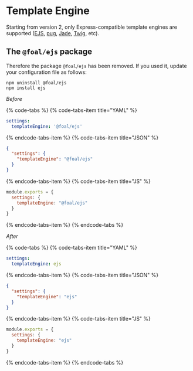 # Template Engine

Starting from version 2, only Express-compatible template engines are supported ([EJS](https://www.npmjs.com/package/ejs), [pug](https://www.npmjs.com/package/pug), [Jade](https://www.npmjs.com/package/jade), [Twig](https://www.npmjs.com/package/twig), etc).

## The `@foal/ejs` package

Therefore the package `@foal/ejs` has been removed. If you used it, update your configuration file as follows:

```
npm uninstall @foal/ejs
npm install ejs
```

*Before*

{% code-tabs %}
{% code-tabs-item title="YAML" %}
```yaml
settings:
  templateEngine: '@foal/ejs'
```
{% endcode-tabs-item %}
{% code-tabs-item title="JSON" %}
```json
{
  "settings": {
    "templateEngine": "@foal/ejs"
  }
}
```
{% endcode-tabs-item %}
{% code-tabs-item title="JS" %}
```javascript
module.exports = {
  settings: {
    templateEngine: "@foal/ejs"
  }
}
```
{% endcode-tabs-item %}
{% endcode-tabs %}

*After*

{% code-tabs %}
{% code-tabs-item title="YAML" %}
```yaml
settings:
  templateEngine: ejs
```
{% endcode-tabs-item %}
{% code-tabs-item title="JSON" %}
```json
{
  "settings": {
    "templateEngine": "ejs"
  }
}
```
{% endcode-tabs-item %}
{% code-tabs-item title="JS" %}
```javascript
module.exports = {
  settings: {
    templateEngine: "ejs"
  }
}
```
{% endcode-tabs-item %}
{% endcode-tabs %}